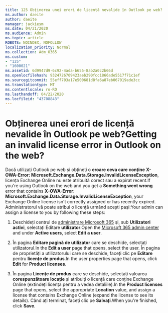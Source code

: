 ```yaml
---
title: 125 Obținerea unei erori de licență nevalide în Outlook pe web?
ms.author: daeite
author: daeite
manager: jackiesm
ms.date: 04/21/2020
ms.audience: Admin
ms.topic: article
ROBOTS: NOINDEX, NOFOLLOW
localization_priority: Normal
ms.collection: Adm_O365
ms.custom:
- "125"
- "1600021"
ms.assetid: 6d9947d9-6c92-4ada-b655-8ab2a0c2b66d
ms.openlocfilehash: 9324726709423aeb290fcc1866ade5517f71c1ef
ms.sourcegitcommit: 55eff703a17e500681d8fa6a87eb067019ade3cc
ms.translationtype: MT
ms.contentlocale: ro-RO
ms.lasthandoff: 04/22/2020
ms.locfileid: "43708843"
---
```

# <a name="getting-an-invalid-license-error-in-outlook-on-the-web"></a><span data-ttu-id="52745-102">Obținerea unei erori de licență nevalide în Outlook pe web?</span><span class="sxs-lookup"><span data-stu-id="52745-102">Getting an invalid license error in Outlook on the web?</span></span>

<span data-ttu-id="52745-103">Dacă utilizați Outlook pe web și obțineți o **eroare ceva care conține** **X-OWA-Error: Microsoft.Exchange.Data.Storage.InvalidLicenseException**, licența Exchange Online nu este atribuită corect sau a expirat recent.</span><span class="sxs-lookup"><span data-stu-id="52745-103">If you're using Outlook on the web and you get a **Something went wrong** error that contains **X-OWA-Error: Microsoft.Exchange.Data.Storage.InvalidLicenseException**, your Exchange Online license isn't correctly assigned or has recently expired.</span></span> <span data-ttu-id="52745-104">Administratorul vă poate atribui o licență urmând acești pași:</span><span class="sxs-lookup"><span data-stu-id="52745-104">Your admin can assign a license to you by following these steps:</span></span>
  
1. <span data-ttu-id="52745-105">Deschideți centrul de [administrare Microsoft 365](https://portal.office.com/adminportal/home#/homepage) și, sub **Utilizatori activi**, selectați Editare **utilizator**.</span><span class="sxs-lookup"><span data-stu-id="52745-105">Open the [Microsoft 365 admin center](https://portal.office.com/adminportal/home#/homepage) and under **Active users**, select **Edit a user**.</span></span>

2. <span data-ttu-id="52745-106">În pagina **Editare pagină de utilizator** care se deschide, selectați utilizatorul.</span><span class="sxs-lookup"><span data-stu-id="52745-106">In the **Edit a user** page that opens, select the user.</span></span> <span data-ttu-id="52745-107">În pagina de proprietăți a utilizatorului care se deschide, faceți clic pe **Editare** pentru **licențe de produs**.</span><span class="sxs-lookup"><span data-stu-id="52745-107">In the user properties page that opens, click **Edit** for **Product licenses**.</span></span>

3. <span data-ttu-id="52745-108">În pagina **Licențe de produs** care se deschide, selectați valoarea **corespunzătoare locație** și atribuiți o licență care conține Exchange Online (extindeți licența pentru a vedea detaliile).</span><span class="sxs-lookup"><span data-stu-id="52745-108">In the **Product licenses** page that opens, select the appropriate **Location** value, and assign a license that contains Exchange Online (expand the license to see its details).</span></span> <span data-ttu-id="52745-109">Când ați terminat, faceți clic pe **Salvați**.</span><span class="sxs-lookup"><span data-stu-id="52745-109">When you're finished, click **Save**.</span></span>
